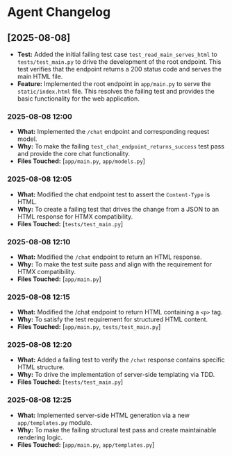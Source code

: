 # Agent Changelog

## [2025-08-08]

- **Test:** Added the initial failing test case `test_read_main_serves_html` to `tests/test_main.py` to drive the development of the root endpoint. This test verifies that the endpoint returns a 200 status code and serves the main HTML file.
- **Feature:** Implemented the root endpoint in `app/main.py` to serve the `static/index.html` file. This resolves the failing test and provides the basic functionality for the web application.
### 2025-08-08 12:00
- **What:** Implemented the `/chat` endpoint and corresponding request model.
- **Why:** To make the failing `test_chat_endpoint_returns_success` test pass and provide the core chat functionality.
- **Files Touched:** [`app/main.py`, `app/models.py`]
### 2025-08-08 12:05

- **What:** Modified the chat endpoint test to assert the `Content-Type` is HTML.
- **Why:** To create a failing test that drives the change from a JSON to an HTML response for HTMX compatibility.
- **Files Touched:** [`tests/test_main.py`]
### 2025-08-08 12:10

- **What:** Modified the `/chat` endpoint to return an HTML response.
- **Why:** To make the test suite pass and align with the requirement for HTMX compatibility.
- **Files Touched:** [`app/main.py`]
### 2025-08-08 12:15

- **What:** Modified the /chat endpoint to return HTML containing a `<p>` tag.
- **Why:** To satisfy the test requirement for structured HTML content.
- **Files Touched:** [`app/main.py`, `tests/test_main.py`]
### 2025-08-08 12:20

- **What:** Added a failing test to verify the `/chat` response contains specific HTML structure.
- **Why:** To drive the implementation of server-side templating via TDD.
- **Files Touched:** [`tests/test_main.py`]
### 2025-08-08 12:25

- **What:** Implemented server-side HTML generation via a new `app/templates.py` module.
- **Why:** To make the failing structural test pass and create maintainable rendering logic.
- **Files Touched:** [`app/main.py`, `app/templates.py`]
